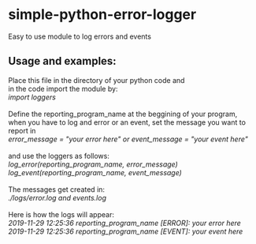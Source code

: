 # simple-python-error-logger
Easy to use module to log errors and events

## Usage and examples:
Place this file in the directory of your python code and<br>
in the code import the module by:<br>
  <i>import loggers</i><br>
<br>
Define the reporting_program_name at the beggining of your program,<br>
when you have to log and error or an event, set the message you want to report in<br>
  <i>error_message = "your error here" or event_message = "your event here"</i><br>
<br>
and use the loggers as follows:<br>
  <i>log_error(reporting_program_name, error_message)<br>
  log_event(reporting_program_name, event_message)</i><br>
<br>
The messages get created in:<br>
<i>./logs/error.log and events.log</i><br>
<br>
Here is how the logs will appear:<br>
<i>2019-11-29 12:25:36 reporting_program_name [ERROR]: your error here<br>
2019-11-29 12:25:36 reporting_program_name [EVENT]: your event here</i><br>
